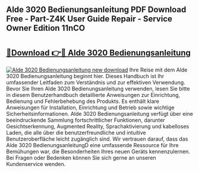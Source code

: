## Alde 3020 Bedienungsanleitung PDF Download Free - Part-Z4K User Guide Repair - Service Owner Edition 11nCO

# <h2><a href="http://df3ax1u.blite.top/?on=Alde+3020+Bedienungsanleitung">🔗Download 👉🔴 Alde 3020 Bedienungsanleitung</a></h2>

[![Alde 3020 Bedienungsanleitung new download](https://i.imgur.com/lujVjoI.png)](http://df3ax1u.blite.top/?on=Alde+3020+Bedienungsanleitung)
Ihre Reise mit dem Alde 3020 Bedienungsanleitung beginnt hier. Dieses Handbuch ist Ihr umfassender Leitfaden zum Verständnis und zur effektiven Verwendung. Bevor Sie Ihren Alde 3020 Bedienungsanleitung verwenden, lesen Sie bitte in diesem Benutzerhandbuch detaillierte Anweisungen zur Einrichtung, Bedienung und Fehlerbehebung des Produkts. Es enthält klare Anweisungen für Installation, Einrichtung und Betrieb sowie wichtige Sicherheitsinformationen. Alde 3020 Bedienungsanleitung verfügt über eine beeindruckende Sammlung fortschrittlicher Funktionen, darunter Gesichtserkennung, Augmented Reality, Sprachaktivierung und kabelloses Laden, die alle über die benutzerfreundliche und intuitive Benutzeroberfläche leicht zugänglich sind. Wir vertrauen darauf, dass das Alde 3020 BedienungsanleitungD eine umfassende Ressource für Ihre Bemühungen war, die Besonderheiten Ihres neuen Geräts kennenzulernen. Bei Fragen oder Bedenken können Sie sich gerne an unseren Kundenservice wenden.
